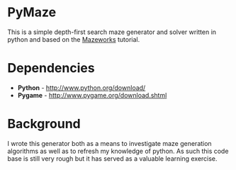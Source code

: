 # PyMaze

This is a simple depth-first search maze generator and solver written in python and based on the [Mazeworks](http://www.mazeworks.com/mazegen/mazetut/index.htm) tutorial.

# Dependencies

* __Python__ - http://www.python.org/download/
* __Pygame__ - http://www.pygame.org/download.shtml

# Background

I wrote this generator both as a means to investigate maze generation algorithms as well as to refresh my knowledge of python. As such this code base is still very rough but it has served as a valuable learning exercise.
